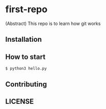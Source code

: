 # first-repo

(Abstract) This repo is to learn how git works

## Installation

## How to start
```shell
$ python3 hello.py
```


## Contributing

## LICENSE



